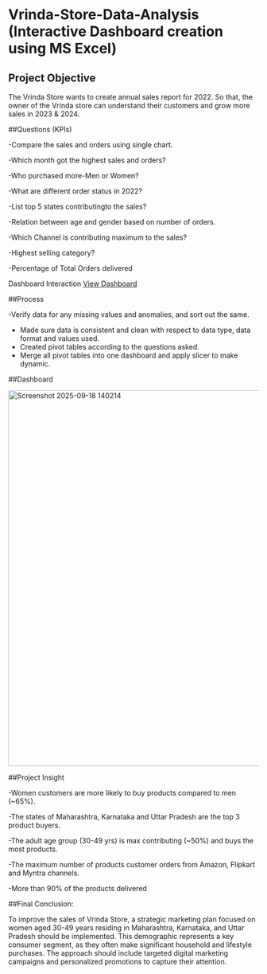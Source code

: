 # Vrinda-Store-Data-Analysis (Interactive Dashboard creation using MS Excel)

## Project Objective
The Vrinda Store wants to create annual sales report for 2022. So that, the owner of the Vrinda store can understand their customers and grow more sales in 2023 & 2024.

##Questions (KPIs)

-Compare the sales and orders using single chart.

-Which month got the highest sales and orders?

-Who purchased more-Men or Women?

-What are different order status in 2022?

-List top 5 states contributingto the sales?

-Relation between age and gender based on number of orders.

 -Which Channel is contributing maximum to the sales?
 
-Highest selling category?

-Percentage of Total Orders delivered


Dashboard Interaction <a href="https://github.com/kalyanipawar08/Store-Analysis-Dashboard/blob/main/dashboard.png">View Dashboard</a>

##Process

-Verify data for any missing values and anomalies, and sort out the same.
- Made sure data is consistent and clean with respect to data type, data format and values used.
- Created pivot tables according to the questions asked.
- Merge all pivot tables into one dashboard and apply slicer to make dynamic.


##Dashboard

<img width="1856" height="755" alt="Screenshot 2025-09-18 140214" src="https://github.com/user-attachments/assets/f25d3bb4-7489-4c30-838f-8ae82a57010c" />


##Project Insight

-Women customers are more likely to buy products compared to men (~65%).

-The states of Maharashtra, Karnataka and Uttar Pradesh are the top 3 product buyers.

-The adult age group (30-49 yrs) is max contributing (~50%) and buys the most products.

-The maximum number of products customer orders from Amazon, Flipkart and Myntra channels.

-More than 90% of the products delivered

##Final Conclusion:

To improve the sales of Vrinda Store, a strategic marketing plan focused on women aged 30-49 years residing in Maharashtra, Karnataka, and Uttar Pradesh should be implemented. This demographic represents a key consumer segment, as they often make significant household and lifestyle purchases. The approach should include targeted digital marketing campaigns and personalized promotions to capture their attention.

